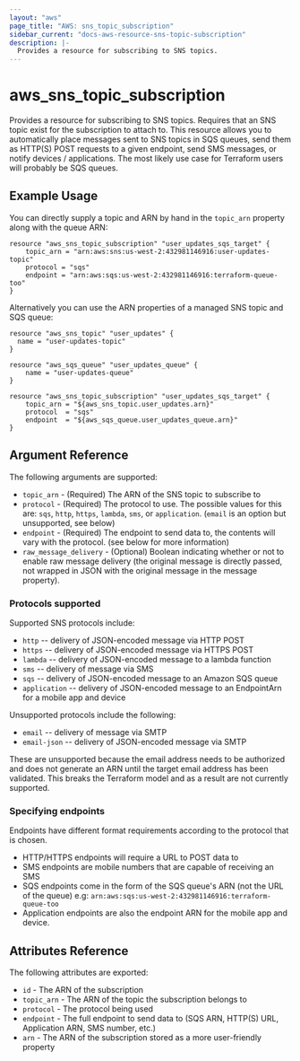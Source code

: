 ```yaml
---
layout: "aws"
page_title: "AWS: sns_topic_subscription"
sidebar_current: "docs-aws-resource-sns-topic-subscription"
description: |-
  Provides a resource for subscribing to SNS topics.
---
```


# aws\_sns\_topic\_subscription

  Provides a resource for subscribing to SNS topics. Requires that an SNS topic exist for the subscription to attach to.
This resource allows you to automatically place messages sent to SNS topics in SQS queues, send them as HTTP(S) POST requests
to a given endpoint, send SMS messages, or notify devices / applications. The most likely use case for Terraform users will
probably be SQS queues.

## Example Usage

You can directly supply a topic and ARN by hand in the `topic_arn` property along with the queue ARN:

```
resource "aws_sns_topic_subscription" "user_updates_sqs_target" {
    topic_arn = "arn:aws:sns:us-west-2:432981146916:user-updates-topic"
    protocol = "sqs"
    endpoint = "arn:aws:sqs:us-west-2:432981146916:terraform-queue-too"
}
```

Alternatively you can use the ARN properties of a managed SNS topic and SQS queue:

```
resource "aws_sns_topic" "user_updates" {
  name = "user-updates-topic"
}

resource "aws_sqs_queue" "user_updates_queue" {
	name = "user-updates-queue"
}

resource "aws_sns_topic_subscription" "user_updates_sqs_target" {
    topic_arn = "${aws_sns_topic.user_updates.arn}"
    protocol  = "sqs"
    endpoint  = "${aws_sqs_queue.user_updates_queue.arn}"
}
```


## Argument Reference

The following arguments are supported:

* `topic_arn` - (Required) The ARN of the SNS topic to subscribe to
* `protocol` - (Required) The protocol to use. The possible values for this are: `sqs`, `http`, `https`, `lambda`, `sms`, or `application`. (`email` is an option but unsupported, see below)
* `endpoint` - (Required) The endpoint to send data to, the contents will vary with the protocol. (see below for more information)
* `raw_message_delivery` - (Optional) Boolean indicating whether or not to enable raw message delivery (the original message is directly passed, not wrapped in JSON with the original message in the message property).

### Protocols supported

Supported SNS protocols include:

* `http` -- delivery of JSON-encoded message via HTTP POST
* `https` -- delivery of JSON-encoded message via HTTPS POST
* `lambda` -- delivery of JSON-encoded message to a lambda function
* `sms` -- delivery of message via SMS
* `sqs` -- delivery of JSON-encoded message to an Amazon SQS queue
* `application` -- delivery of JSON-encoded message to an EndpointArn for a mobile app and device

Unsupported protocols include the following:

* `email` -- delivery of message via SMTP
* `email-json` -- delivery of JSON-encoded message via SMTP

These are unsupported because the email address needs to be authorized and does not generate an ARN until the target email address has been validated. This breaks
the Terraform model and as a result are not currently supported.

### Specifying endpoints

Endpoints have different format requirements according to the protocol that is chosen.

* HTTP/HTTPS endpoints will require a URL to POST data to
* SMS endpoints are mobile numbers that are capable of receiving an SMS
* SQS endpoints come in the form of the SQS queue's ARN (not the URL of the queue) e.g: `arn:aws:sqs:us-west-2:432981146916:terraform-queue-too`
* Application endpoints are also the endpoint ARN for the mobile app and device.


## Attributes Reference

The following attributes are exported:

* `id` - The ARN of the subscription
* `topic_arn` - The ARN of the topic the subscription belongs to
* `protocol` - The protocol being used
* `endpoint` - The full endpoint to send data to (SQS ARN, HTTP(S) URL, Application ARN, SMS number, etc.)
* `arn` - The ARN of the subscription stored as a more user-friendly property

